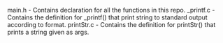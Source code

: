 main.h - Contains declaration for all the functions in this repo.
_printf.c - Contains the definition for _printf() that print string to standard output according to format.
printStr.c - Contains the definition for printStr() that prints a string given as args.
